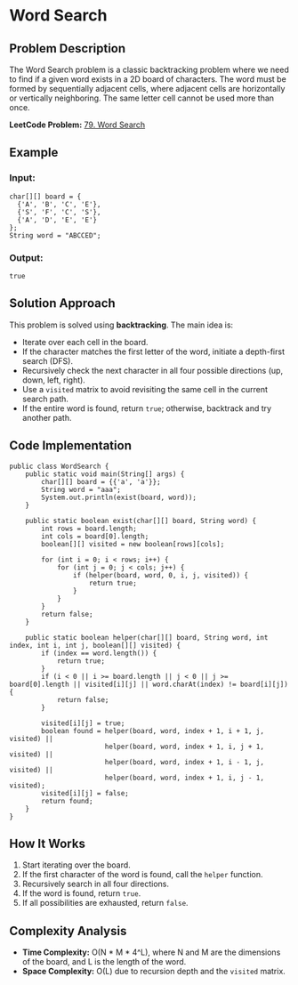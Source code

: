 # Word Search

## Problem Description
The Word Search problem is a classic backtracking problem where we need to find if a given word exists in a 2D board of characters. The word must be formed by sequentially adjacent cells, where adjacent cells are horizontally or vertically neighboring. The same letter cell cannot be used more than once.

**LeetCode Problem:** [79. Word Search](https://leetcode.com/problems/word-search/description/)

## Example
### Input:
```java[]
char[][] board = {
  {'A', 'B', 'C', 'E'},
  {'S', 'F', 'C', 'S'},
  {'A', 'D', 'E', 'E'}
};
String word = "ABCCED";
```
### Output:
```java[]
true
```

## Solution Approach
This problem is solved using **backtracking**. The main idea is:
- Iterate over each cell in the board.
- If the character matches the first letter of the word, initiate a depth-first search (DFS).
- Recursively check the next character in all four possible directions (up, down, left, right).
- Use a `visited` matrix to avoid revisiting the same cell in the current search path.
- If the entire word is found, return `true`; otherwise, backtrack and try another path.

## Code Implementation
```java[]
public class WordSearch {
    public static void main(String[] args) {
        char[][] board = {{'a', 'a'}};
        String word = "aaa";
        System.out.println(exist(board, word));
    }
    
    public static boolean exist(char[][] board, String word) {
        int rows = board.length;
        int cols = board[0].length;
        boolean[][] visited = new boolean[rows][cols];
        
        for (int i = 0; i < rows; i++) {
            for (int j = 0; j < cols; j++) {
                if (helper(board, word, 0, i, j, visited)) {
                    return true;
                }
            }
        }
        return false;
    }
    
    public static boolean helper(char[][] board, String word, int index, int i, int j, boolean[][] visited) {
        if (index == word.length()) {
            return true;
        }
        if (i < 0 || i >= board.length || j < 0 || j >= board[0].length || visited[i][j] || word.charAt(index) != board[i][j]) {
            return false;
        }
        
        visited[i][j] = true;
        boolean found = helper(board, word, index + 1, i + 1, j, visited) ||
                        helper(board, word, index + 1, i, j + 1, visited) ||
                        helper(board, word, index + 1, i - 1, j, visited) ||
                        helper(board, word, index + 1, i, j - 1, visited);
        visited[i][j] = false;
        return found;
    }
}
```

## How It Works
1. Start iterating over the board.
2. If the first character of the word is found, call the `helper` function.
3. Recursively search in all four directions.
4. If the word is found, return `true`.
5. If all possibilities are exhausted, return `false`.

## Complexity Analysis
- **Time Complexity:** O(N * M * 4^L), where N and M are the dimensions of the board, and L is the length of the word.
- **Space Complexity:** O(L) due to recursion depth and the `visited` matrix.




